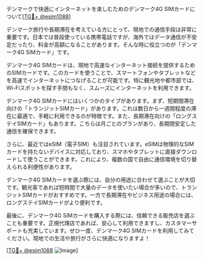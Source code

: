 デンマークで快適にインターネットを楽しむためのデンマーク4G SIMカードについて[[TG💪+ @esim1088](https://t.me/s/esim1088)]

デンマーク旅行や長期滞在を考えている方にとって、現地での通信手段は非常に重要です。日本では普段使っている携帯電話ですが、海外ではデータ通信が不安定だったり、料金が高額になることがあります。そんな時に役立つのが「デンマーク4G SIMカード」です。

デンマーク4G SIMカードは、現地で高速なインターネット接続を提供するためのSIMカードです。このカードを使うことで、スマートフォンやタブレットなどを高速でインターネットにつなげることが可能です。特に観光地や都市部では、Wi-Fiスポットを探す手間もなく、スムーズにインターネットを利用できます。

デンマーク4G SIMカードにはいくつかのタイプがあります。まず、短期間滞在向けの「トランジットSIMカード」があります。これは数日から一週間程度の滞在に最適で、手軽に利用できるのが特徴です。また、長期滞在向けの「ロングステイSIMカード」もあります。こちらは月ごとのプランがあり、長期間安定した通信を確保できます。

さらに、最近ではeSIM（電子SIM）も注目されています。eSIMは物理的なSIMカードを持たないデバイスに対応しており、スマホやタブレットに直接ダウンロードして使うことができます。これにより、複数の国で自由に通信環境を切り替えられる利便性があります。

デンマーク4G SIMカードを選ぶ際には、自分の用途に合わせて選ぶことが大切です。観光客であれば短時間で大量のデータを使いたい場合が多いので、トランジットSIMカードがおすすめです。一方で長期滞在やビジネス用途の場合には、ロングステイSIMカードがより便利です。

最後に、デンマーク4G SIMカードを購入する際には、信頼できる販売店を選ぶことも重要です。正規代理店であれば、安心して利用できますし、カスタマーサポートも充実しています。ぜひ一度、デンマーク4G SIMカードを利用してみてください。現地での生活や旅行がさらに快適になりますよ！

[[TG💪+ @esim1088](https://t.me/s/esim1088) ![Image](https://i.postimg.cc/Y0z9fWf4/image.png)]